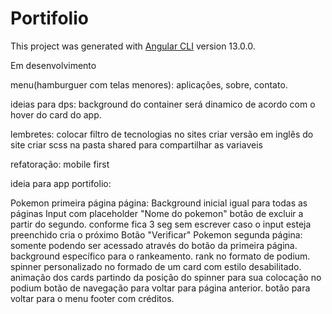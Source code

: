 # Portifolio

This project was generated with [Angular CLI](https://github.com/angular/angular-cli) version 13.0.0.

Em desenvolvimento

menu(hamburguer com telas menores):
aplicações, sobre, contato.

ideias para dps:
background do container será dinamico de acordo com o hover do card do app.

lembretes:
  colocar filtro de tecnologias no sites
  criar versão em inglês do site
  criar scss na pasta shared para compartilhar as variaveis

refatoração:
  mobile first

ideia para app portifolio:

  Pokemon primeira página página:
			Background inicial igual para todas as páginas
			Input com placeholder "Nome do pokemon"
				botão de excluir a partir do segundo.
				conforme fica 3 seg sem escrever caso o input esteja preenchido cria o próximo
			Botão "Verificar"
	Pokemon segunda página:
			somente podendo ser acessado através do botão da primeira página.
			background específico para o rankeamento.
			rank no formato de podium.
			spinner personalizado no formado de um card com estilo desabilitado.
			animação dos cards partindo da posição do spinner para sua colocação no podium
			botão de navegação para voltar para página anterior.
			botão para voltar para o menu
	footer com créditos.
